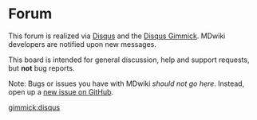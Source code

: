Forum
=====

This forum is realized via [Disqus](http://disqus.com) and the [Disqus Gimmick](gimmicks.md). MDwiki developers are notified upon new messages.

This board is intended for general discussion, help and support requests, but **not** bug reports.

Note: Bugs or issues you have with MDwiki *should not go here*. Instead, open up a [new issue on GitHub](http://github.com/Dynalon/mdwiki/issues).

[gimmick:disqus](mymdwiki)
